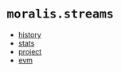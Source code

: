 # `moralis.streams`

- [history](./history.md)
- [stats](./stats.md)
- [project](./project.md)
- [evm](./evm.md)
